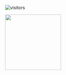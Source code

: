 ![visitors](https://visitor-badge.glitch.me/badge?page_id=${vasukomuravelli}.${vasukomuravelli})

<img height="180em" src="https://github-readme-stats.vercel.app/api?username=vasukomuravelli&show_icons=true&hide_border=true&&count_private=true&include_all_commits=true" />



